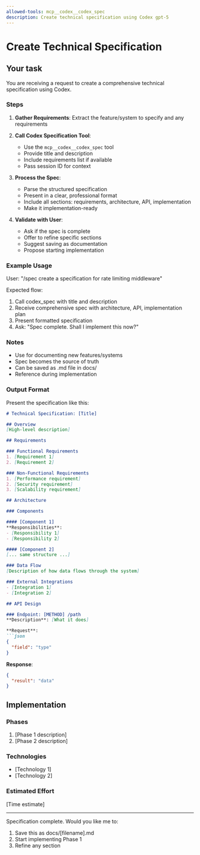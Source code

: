 ```yaml
---
allowed-tools: mcp__codex__codex_spec
description: Create technical specification using Codex gpt-5
---
```


# Create Technical Specification

## Your task

You are receiving a request to create a comprehensive technical specification using Codex.

### Steps

1. **Gather Requirements**: Extract the feature/system to specify and any requirements

2. **Call Codex Specification Tool**:
   - Use the `mcp__codex__codex_spec` tool
   - Provide title and description
   - Include requirements list if available
   - Pass session ID for context

3. **Process the Spec**:
   - Parse the structured specification
   - Present in a clear, professional format
   - Include all sections: requirements, architecture, API, implementation
   - Make it implementation-ready

4. **Validate with User**:
   - Ask if the spec is complete
   - Offer to refine specific sections
   - Suggest saving as documentation
   - Propose starting implementation

### Example Usage

User: "/spec create a specification for rate limiting middleware"

Expected flow:
1. Call codex_spec with title and description
2. Receive comprehensive spec with architecture, API, implementation plan
3. Present formatted specification
4. Ask: "Spec complete. Shall I implement this now?"

### Notes

- Use for documenting new features/systems
- Spec becomes the source of truth
- Can be saved as .md file in docs/
- Reference during implementation

### Output Format

Present the specification like this:

```markdown
# Technical Specification: [Title]

## Overview
[High-level description]

## Requirements

### Functional Requirements
1. [Requirement 1]
2. [Requirement 2]

### Non-Functional Requirements
1. [Performance requirement]
2. [Security requirement]
3. [Scalability requirement]

## Architecture

### Components

#### [Component 1]
**Responsibilities**:
- [Responsibility 1]
- [Responsibility 2]

#### [Component 2]
[... same structure ...]

### Data Flow
[Description of how data flows through the system]

### External Integrations
- [Integration 1]
- [Integration 2]

## API Design

### Endpoint: [METHOD] /path
**Description**: [What it does]

**Request**:
```json
{
  "field": "type"
}
```

**Response**:
```json
{
  "result": "data"
}
```

## Implementation

### Phases
1. [Phase 1 description]
2. [Phase 2 description]

### Technologies
- [Technology 1]
- [Technology 2]

### Estimated Effort
[Time estimate]

---

Specification complete. Would you like me to:
1. Save this as docs/[filename].md
2. Start implementing Phase 1
3. Refine any section
```
